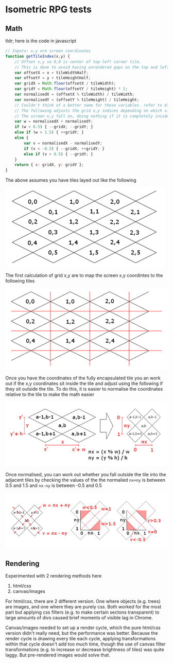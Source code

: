 # Isometric RPG tests

## Math
tldr; here is the code in javascript
```javascript
// Inputs: x,y are screen coordinates
function getTileIndex(x,y) {
    // Offset x,y so 0,0 is center of top-left corner tile.
    // This is done to avoid having unrendered gaps on the top and left edges 
    var offsetX = x + tileWidthHalf;
    var offsetY = y + tileHeightHalf;
    var gridX = Math.floor(offsetX / tileWidth);
    var gridY = Math.floor(offsetY / tileHeight) * 2;
    var normalisedX = (offsetX % tileWidth) / tileWidth;
    var normalisedY = (offsetY % tileHeight) / tileHeight;
    // Couldn't think of a better name for these variables. refer to diagram below.
    // The following adjusts the grid x,y indices depending on which side of the tile
    // The screen x,y fall on, doing nothing if it is completely inside the tile.
    var w = normalisedX + normalisedY;
    if (w < 0.5) { --gridX; --gridY; }
    else if (w > 1.5) { ++gridY; }
    else {
        var v = normalisedX - normalisedY;
        if (v < -0.5) { --gridX; ++gridY; }
        else if (v > 0.5) { --gridY; }
    }
    return { x: gridX, y: gridY };
}
```

The above assumes you have tiles layed out like the following

![Layout of isometric tiles](./isometric_grid_1.png)

The first calculation of grid x,y are to map the screen x,y coordintes to the following tiles

![Overlaying a normal grid over the isometric grid, encapsulating 1 tile entirely and effectively dividing the off tiles into 4 quadrants](./isometric_grid_2.png)

Once you have the coordinates of the fully encapsulated tile you an work out if the x,y coordinates sit inside the tile and adjust using the following if they sit outside the tile. To do this, it is easier to normalise the coordinates relative to the tile to make the math easier

![Formulas for adjacent tiles and formula for normalising the coordinates to make the math easier](./isometric_grid_normalised.png)

Once normalised, you can work out whether you fall outside the tile into the adjacent tiles by checking the values of the the normalied `nx+ny` is between 0.5 and 1.5 and `nx-ny` is between -0.5 and 0.5

![Calculations for nx+ny and nx-ny](./isometric_grid_normalised_vw.png)

## Rendering
Experimented with 2 rendering methods here
1. html/css
1. canvas/images

For html/css, there are 2 different version. One where objects (e.g. trees) are images, and one where they are purely css. Both worked for the most part but applying css filters (e.g. to make certain sectons transparent) to large amounts of divs caused brief moments of visible lag in Chrome.

Canvas/images needed to set up a render cycle, which the pure html/css version didn't really need, but the performance was better. Because the render cycle is drawing every tile each cycle, applying transformations within that cycle doesn't add too much time, though the use of canvas filter transformations (e.g. to increase or decrease brightness of tiles) was quite laggy. But pre-rendered images would solve that.
